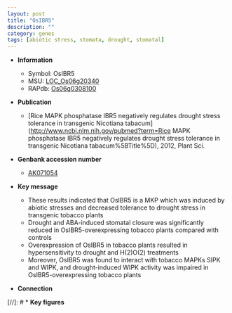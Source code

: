 ```yaml
---
layout: post
title: "OsIBR5"
description: ""
category: genes
tags: [abiotic stress, stomata, drought, stomatal]
---
```


* **Information**  
    + Symbol: OsIBR5  
    + MSU: [LOC_Os06g20340](http://rice.plantbiology.msu.edu/cgi-bin/ORF_infopage.cgi?orf=LOC_Os06g20340)  
    + RAPdb: [Os06g0308100](http://rapdb.dna.affrc.go.jp/viewer/gbrowse_details/irgsp1?name=Os06g0308100)  

* **Publication**  
    + [Rice MAPK phosphatase IBR5 negatively regulates drought stress tolerance in transgenic Nicotiana tabacum](http://www.ncbi.nlm.nih.gov/pubmed?term=Rice MAPK phosphatase IBR5 negatively regulates drought stress tolerance in transgenic Nicotiana tabacum%5BTitle%5D), 2012, Plant Sci.

* **Genbank accession number**  
    + [AK071054](http://www.ncbi.nlm.nih.gov/nuccore/AK071054)

* **Key message**  
    + These results indicated that OsIBR5 is a MKP which was induced by abiotic stresses and decreased tolerance to drought stress in transgenic tobacco plants
    + Drought and ABA-induced stomatal closure was significantly reduced in OsIBR5-overexpressing tobacco plants compared with controls
    + Overexpression of OsIBR5 in tobacco plants resulted in hypersensitivity to drought and H(2)O(2) treatments
    + Moreover, OsIBR5 was found to interact with tobacco MAPKs SIPK and WIPK, and drought-induced WIPK activity was impaired in OsIBR5-overexpressing tobacco plants

* **Connection**  

[//]: # * **Key figures**  


